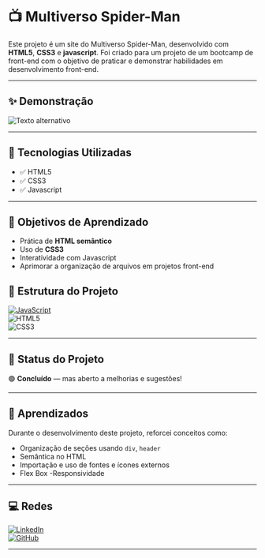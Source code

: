 # 📺 Multiverso Spider-Man

Este projeto é um site do Multiverso Spider-Man, desenvolvido com **HTML5**, **CSS3** e **javascript**. Foi criado para um projeto de um bootcamp de front-end com o objetivo de praticar e demonstrar habilidades em desenvolvimento front-end.

---

## ✨ Demonstração

![Texto alternativo](aranha2.png)


---

## 🚀 Tecnologias Utilizadas

- ✅ HTML5
- ✅ CSS3 
- ✅ Javascript

---


## 🎯 Objetivos de Aprendizado

- Prática de **HTML semântico**
- Uso de **CSS3**
- Interatividade com Javascript
- Aprimorar a organização de arquivos em projetos front-end <br>

## 📂 Estrutura do Projeto

[![JavaScript](https://img.shields.io/badge/JavaScript-F7DF1E?style=for-the-badge&logo=javascript&logoColor=black)](https://developer.mozilla.org/en-US/docs/Web/JavaScript)<br>
![HTML5](https://img.shields.io/badge/html5-%23E34F26.svg?style=for-the-badge&logo=html5&logoColor=white)<br>
![CSS3](https://img.shields.io/badge/css3-%231572B6.svg?style=for-the-badge&logo=css3&logoColor=white)

---

## 📌 Status do Projeto

🟢 **Concluído** — mas aberto a melhorias e sugestões!

---

## 🧠 Aprendizados

Durante o desenvolvimento deste projeto, reforcei conceitos como:

- Organização de seções usando `div`, `header`
- Semântica no HTML
- Importação e uso de fontes e ícones externos
- Flex Box
-Responsividade

---

## 💻 Redes  
[![LinkedIn](https://img.shields.io/badge/LinkedIn-000?style=for-the-badge&logo=linkedin&logoColor=0E76A8)](https://www.linkedin.com/in/samira-santos-92364911a/)  
[![GitHub](https://img.shields.io/badge/GitHub-000?style=for-the-badge&logo=github&logoColor=white)](https://github.com/samirasfonseca)

---